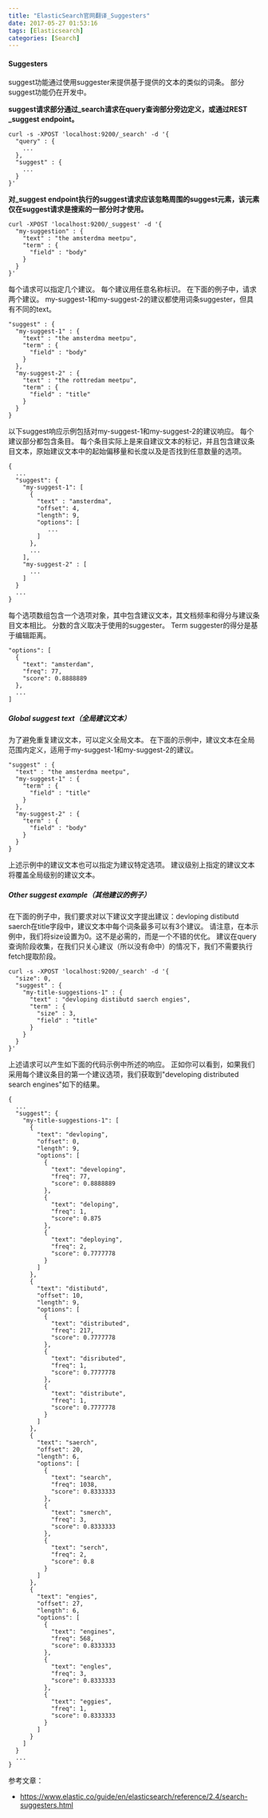 ```yaml
---
title: "ElasticSearch官网翻译_Suggesters"
date: 2017-05-27 01:53:16
tags: [Elasticsearch]
categories: [Search]
---
```


#### Suggesters

suggest功能通过使用suggester来提供基于提供的文本的类似的词条。 部分suggest功能仍在开发中。

<b>suggest请求部分通过_search请求在query查询部分旁边定义，或通过REST _suggest endpoint。</b>

```
curl -s -XPOST 'localhost:9200/_search' -d '{
  "query" : {
    ...
  },
  "suggest" : {
    ...
  }
}'
```

<b>
对_suggest endpoint执行的suggest请求应该忽略周围的suggest元素，该元素仅在suggest请求是搜索的一部分时才使用。
</b>

```
curl -XPOST 'localhost:9200/_suggest' -d '{
  "my-suggestion" : {
    "text" : "the amsterdma meetpu",
    "term" : {
      "field" : "body"
    }
  }
}'
```

每个请求可以指定几个建议。 每个建议用任意名称标识。 在下面的例子中，请求两个建议。 my-suggest-1和my-suggest-2的建议都使用词条suggester，但具有不同的text。

```
"suggest" : {
  "my-suggest-1" : {
    "text" : "the amsterdma meetpu",
    "term" : {
      "field" : "body"
    }
  },
  "my-suggest-2" : {
    "text" : "the rottredam meetpu",
    "term" : {
      "field" : "title"
    }
  }
}
```

以下suggest响应示例包括对my-suggest-1和my-suggest-2的建议响应。 每个建议部分都包含条目。 每个条目实际上是来自建议文本的标记，并且包含建议条目文本，原始建议文本中的起始偏移量和长度以及是否找到任意数量的选项。

```
{
  ...
  "suggest": {
    "my-suggest-1": [
      {
        "text" : "amsterdma",
        "offset": 4,
        "length": 9,
        "options": [
           ...
        ]
      },
      ...
    ],
    "my-suggest-2" : [
      ...
    ]
  }
  ...
}
```

每个选项数组包含一个选项对象，其中包含建议文本，其文档频率和得分与建议条目文本相比。 分数的含义取决于使用的suggester。 Term suggester的得分是基于编辑距离。

```
"options": [
  {
    "text": "amsterdam",
    "freq": 77,
    "score": 0.8888889
  },
  ...
]
```

##### Global suggest text（全局建议文本）

为了避免重复建议文本，可以定义全局文本。 在下面的示例中，建议文本在全局范围内定义，适用于my-suggest-1和my-suggest-2的建议。

```
"suggest" : {
  "text" : "the amsterdma meetpu",
  "my-suggest-1" : {
    "term" : {
      "field" : "title"
    }
  },
  "my-suggest-2" : {
    "term" : {
      "field" : "body"
    }
  }
}
```

上述示例中的建议文本也可以指定为建议特定选项。 建议级别上指定的建议文本将覆盖全局级别的建议文本。

##### Other suggest example（其他建议的例子）

在下面的例子中，我们要求对以下建议文字提出建议：devloping distibutd saerch在title字段中，建议文本中每个词条最多可以有3个建议。 请注意，在本示例中，我们将size设置为0。这不是必需的，而是一个不错的优化。 建议在query查询阶段收集，在我们只关心建议（所以没有命中）的情况下，我们不需要执行fetch提取阶段。

```
curl -s -XPOST 'localhost:9200/_search' -d '{
  "size": 0,
  "suggest" : {
    "my-title-suggestions-1" : {
      "text" : "devloping distibutd saerch engies",
      "term" : {
        "size" : 3,
        "field" : "title"
      }
    }
  }
}'
```

上述请求可以产生如下面的代码示例中所述的响应。 正如你可以看到，如果我们采用每个建议条目的第一个建议选项，我们获取到"developing distributed search engines"如下的结果。

```
{
  ...
  "suggest": {
    "my-title-suggestions-1": [
      {
        "text": "devloping",
        "offset": 0,
        "length": 9,
        "options": [
          {
            "text": "developing",
            "freq": 77,
            "score": 0.8888889
          },
          {
            "text": "deloping",
            "freq": 1,
            "score": 0.875
          },
          {
            "text": "deploying",
            "freq": 2,
            "score": 0.7777778
          }
        ]
      },
      {
        "text": "distibutd",
        "offset": 10,
        "length": 9,
        "options": [
          {
            "text": "distributed",
            "freq": 217,
            "score": 0.7777778
          },
          {
            "text": "disributed",
            "freq": 1,
            "score": 0.7777778
          },
          {
            "text": "distribute",
            "freq": 1,
            "score": 0.7777778
          }
        ]
      },
      {
        "text": "saerch",
        "offset": 20,
        "length": 6,
        "options": [
          {
            "text": "search",
            "freq": 1038,
            "score": 0.8333333
          },
          {
            "text": "smerch",
            "freq": 3,
            "score": 0.8333333
          },
          {
            "text": "serch",
            "freq": 2,
            "score": 0.8
          }
        ]
      },
      {
        "text": "engies",
        "offset": 27,
        "length": 6,
        "options": [
          {
            "text": "engines",
            "freq": 568,
            "score": 0.8333333
          },
          {
            "text": "engles",
            "freq": 3,
            "score": 0.8333333
          },
          {
            "text": "eggies",
            "freq": 1,
            "score": 0.8333333
          }
        ]
      }
    ]
  }
  ...
}
```

参考文章：

- https://www.elastic.co/guide/en/elasticsearch/reference/2.4/search-suggesters.html

